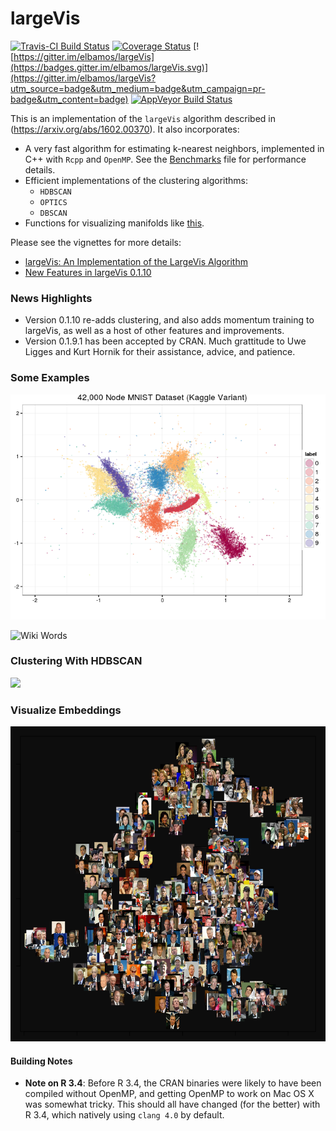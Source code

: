 largeVis
================

[![Travis-CI Build Status](https://travis-ci.org/elbamos/largeVis.svg?branch=master)](https://travis-ci.org/elbamos/largeVis) [![Coverage Status](https://img.shields.io/codecov/c/github/elbamos/largeVis/master.svg)](https://codecov.io/gh/elbamos/largeVis/branch/master) [![https://gitter.im/elbamos/largeVis](https://badges.gitter.im/elbamos/largeVis.svg)](https://gitter.im/elbamos/largeVis?utm_source=badge&utm_medium=badge&utm_campaign=pr-badge&utm_content=badge) [![AppVeyor Build Status](https://ci.appveyor.com/api/projects/status/github/elbamos/largeVis?branch=master&svg=true)](https://ci.appveyor.com/project/elbamos/largeVis?branch=master)

This is an implementation of the `largeVis` algorithm described in (<https://arxiv.org/abs/1602.00370>). It also incorporates:

-   A very fast algorithm for estimating k-nearest neighbors, implemented in C++ with `Rcpp` and `OpenMP`. See the [Benchmarks](./benchmarks.md) file for performance details.
-   Efficient implementations of the clustering algorithms:
    -   `HDBSCAN`
    -   `OPTICS`
    -   `DBSCAN`
-   Functions for visualizing manifolds like [this](http://cs.stanford.edu/people/karpathy/cnnembed/).

Please see the vignettes for more details:
- [largeVis: An Implementation of the LargeVis Algorithm](https://github.com/elbamos/largeVis/blob/master/vignettes/largeVis.md)
- [New Features in largeVis 0.1.10](https://github.com/elbamos/largeVis/blob/master/vignettes/momentumandusedata.md)

### News Highlights

-   Version 0.1.10 re-adds clustering, and also adds momentum training to largeVis, as well as a host of other features and improvements.
-   Version 0.1.9.1 has been accepted by CRAN. Much grattitude to Uwe Ligges and Kurt Hornik for their assistance, advice, and patience.

### Some Examples

![MNIST](./README_files/figure-markdown_github/drawmnist-1.png)

![Wiki Words](./README_files/figure-markdown_github/drawwikiwords-1.png)

### Clustering With HDBSCAN

![](README_files/figure-markdown_github/clustering-1.png)

### Visualize Embeddings

![Visualize Embeddings](./README_files/figure-markdown_github/faceImages-1.png)

#### Building Notes

-   **Note on R 3.4**: Before R 3.4, the CRAN binaries were likely to have been compiled without OpenMP, and getting OpenMP to work on Mac OS X was somewhat tricky. This should all have changed (for the better) with R 3.4, which natively using `clang 4.0` by default. 
